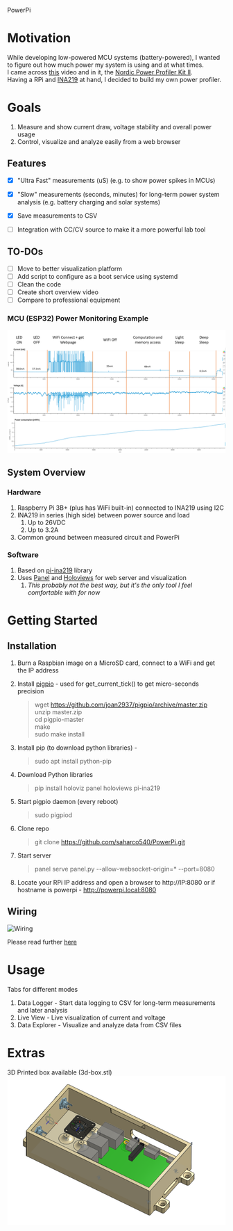 PowerPi
# Motivation
While developing low-powered MCU systems (battery-powered), I wanted to figure out how much power my system is using and at what times.   
I came across [this](https://youtu.be/LUB8RWzzLWc?si=opCwQNiDN8U8gNQn&t=515) video and in it, the [Nordic Power Profiler Kit II](https://www.nordicsemi.com/Products/Development-hardware/Power-Profiler-Kit-2).  
Having a RPi and [INA219](https://www.adafruit.com/product/904)  at hand, I decided to build my own power profiler.

# Goals
1. Measure and show current draw, voltage stability and overall power usage
2. Control, visualize and analyze easily from a web browser


## Features
- [x] "Ultra Fast" measurements (uS) (e.g. to show power spikes in MCUs)
- [x] "Slow" measurements (seconds, minutes) for long-term power system analysis (e.g. battery charging and solar systems)
- [x] Save measurements to CSV
- [ ] Integration with CC/CV source to make it a more powerful lab tool


## TO-DOs
- [ ] Move to better visualization platform
- [ ] Add script to configure as a boot service using systemd
- [ ] Clean the code
- [ ] Create short overview video
- [ ] Compare to professional equipment

### MCU (ESP32) Power Monitoring Example
<img src="mcu-example.png" alt="drawing" width="900"/>

## System Overview
### Hardware
1. Raspberry Pi 3B+ (plus has WiFi built-in) connected to INA219 using I2C 
2. INA219 in series (high side) between power source and load
   1. Up to 26VDC
   2. Up to 3.2A
3. Common ground between measured circuit and PowerPi

### Software
1. Based on [pi-ina219](https://pypi.org/project/pi-ina219/) library
2. Uses [Panel](https://panel.holoviz.org/) and [Holoviews](https://holoviews.org/) for web server and visualization
   1. *This probably not the best way, but it's the only tool I feel comfortable with for now* 
# Getting Started
## Installation
1. Burn a Raspbian image on a MicroSD card, connect to a WiFi and get the IP address
1. Install [pigpio](https://abyz.me.uk/rpi/pigpio/download.html) - used for get_current_tick() to get micro-seconds precision

    > wget https://github.com/joan2937/pigpio/archive/master.zip  
    unzip master.zip  
    cd pigpio-master  
    make  
    sudo make install  

2. Install pip (to download python libraries) - 
    > sudo apt install python-pip
3. Download Python libraries
    > pip install holoviz panel holoviews pi-ina219 
4. Start pigpio daemon (every reboot)
    > sudo pigpiod
5. Clone repo
    > git clone https://github.com/saharco540/PowerPi.git
6. Start server
    > panel serve panel.py --allow-websocket-origin=* --port=8080
7. Locate your RPi IP address and open a browser to http://IP:8080 or if hostname is powerpi - http://powerpi.local:8080


## Wiring
![Wiring](https://cdn-learn.adafruit.com/assets/assets/000/059/052/medium640/adafruit_products_raspi_ina219_i2c_bb.jpg?1534095144)

Please read further [here](https://learn.adafruit.com/adafruit-ina219-current-sensor-breakout/overview)

# Usage
Tabs for different modes
   1. Data Logger - Start data logging to CSV for long-term measurements and later analysis
   2. Live View - Live visualization of current and voltage
   3. Data Explorer - Visualize and analyze data from CSV files

# Extras
3D Printed box available (3d-box.stl)  
<img src="3d-box.png" alt="drawing" width="650"/>
